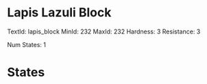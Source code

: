 # Lapis Lazuli Block
TextId: lapis_block
MinId: 232
MaxId: 232
Hardness: 3
Resistance: 3

Num States: 1
# States
```

```